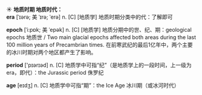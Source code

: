 ☀ <span class="category">**地质时期 地质时代：**</span>        
<span class="vocabulary">**era**</span> [ˈɪərə; 美 ˈɪrə; ˈerə]
<span class="definition">n. [C] [地质学] 地质时期分类中的代：</span>了解即可

<span class="vocabulary">**epoch**</span> [ˈi:pɒk; 美 ˈepək]
<span class="definition">n. [C] [地质学] 地质分期中的世、纪、期：</span>geological epochs 地质世 / Two main glacial epochs affected both areas during the last 100 million years of Precambrian times. 在前寒武纪的最后1亿年中，两个主要的冰川时期对两个地区都产生了影响。

<span class="vocabulary">**period**</span> ['pɪərɪəd] 
<span class="definition">n. [C] 地质学中可指“纪”（是地质学上的一段时间，上一级为era，即代）：</span>the Jurassic period 侏罗纪

<span class="vocabulary">**age**</span> [eɪdӡ] 
<span class="definition">n. [C] 地质学中可指“期”：</span>the Ice Age 冰川期（或冰河时代）
